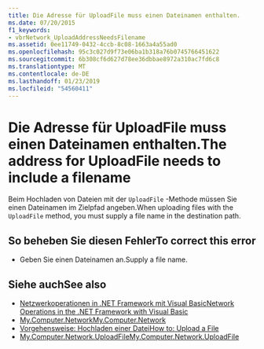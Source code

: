 ```yaml
---
title: Die Adresse für UploadFile muss einen Dateinamen enthalten.
ms.date: 07/20/2015
f1_keywords:
- vbrNetwork_UploadAddressNeedsFilename
ms.assetid: 0ee11749-0432-4ccb-8c08-1663a4a55ad0
ms.openlocfilehash: 95c3c027d9f73e06ba1b318a76b0745766451622
ms.sourcegitcommit: 6b308cf6d627d78ee36dbbae8972a310ac7fd6c8
ms.translationtype: MT
ms.contentlocale: de-DE
ms.lasthandoff: 01/23/2019
ms.locfileid: "54560411"
---
```

# <a name="the-address-for-uploadfile-needs-to-include-a-filename"></a><span data-ttu-id="ab4c5-102">Die Adresse für UploadFile muss einen Dateinamen enthalten.</span><span class="sxs-lookup"><span data-stu-id="ab4c5-102">The address for UploadFile needs to include a filename</span></span>
<span data-ttu-id="ab4c5-103">Beim Hochladen von Dateien mit der `UploadFile` -Methode müssen Sie einen Dateinamen im Zielpfad angeben.</span><span class="sxs-lookup"><span data-stu-id="ab4c5-103">When uploading files with the `UploadFile` method, you must supply a file name in the destination path.</span></span>  
  
## <a name="to-correct-this-error"></a><span data-ttu-id="ab4c5-104">So beheben Sie diesen Fehler</span><span class="sxs-lookup"><span data-stu-id="ab4c5-104">To correct this error</span></span>  
  
-   <span data-ttu-id="ab4c5-105">Geben Sie einen Dateinamen an.</span><span class="sxs-lookup"><span data-stu-id="ab4c5-105">Supply a file name.</span></span>  
  
## <a name="see-also"></a><span data-ttu-id="ab4c5-106">Siehe auch</span><span class="sxs-lookup"><span data-stu-id="ab4c5-106">See also</span></span>
- [<span data-ttu-id="ab4c5-107">Netzwerkoperationen in .NET Framework mit Visual Basic</span><span class="sxs-lookup"><span data-stu-id="ab4c5-107">Network Operations in the .NET Framework with Visual Basic</span></span>](https://msdn.microsoft.com/library/c5379021-44ef-4d6a-acf5-e951fdcab6b2)
- [<span data-ttu-id="ab4c5-108">My.Computer.Network</span><span class="sxs-lookup"><span data-stu-id="ab4c5-108">My.Computer.Network</span></span>](xref:Microsoft.VisualBasic.Devices.Network)
- [<span data-ttu-id="ab4c5-109">Vorgehensweise: Hochladen einer Datei</span><span class="sxs-lookup"><span data-stu-id="ab4c5-109">How to: Upload a File</span></span>](../../visual-basic/developing-apps/programming/computer-resources/how-to-upload-a-file.md)
- [<span data-ttu-id="ab4c5-110">My.Computer.Network.UploadFile</span><span class="sxs-lookup"><span data-stu-id="ab4c5-110">My.Computer.Network.UploadFile</span></span>](xref:Microsoft.VisualBasic.Devices.Network.UploadFile%2A)

